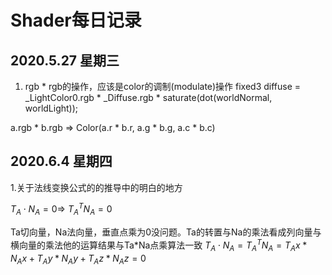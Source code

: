 # Shader每日记录

## 2020.5.27 星期三

1. rgb * rgb的操作，应该是color的调制(modulate)操作
fixed3 diffuse = _LightColor0.rgb * _Diffuse.rgb * saturate(dot(worldNormal, worldLight));

a.rgb * b.rgb => Color(a.r * b.r, a.g * b.g, a.c * b.c)


## 2020.6.4 星期四

1.关于法线变换公式的的推导中的明白的地方

$T_A\cdot N_A=0  \Rightarrow$ $T_A^T N_A=0$ 

Ta切向量，Na法向量，垂直点乘为0没问题。Ta的转置与Na的乘法看成列向量与横向量的乘法他的运算结果与Ta*Na点乘算法一致
$T_A\cdot N_A=T_A^T N_A=T_Ax*N_Ax+T_Ay*N_Ay+T_Az*N_Az=0$